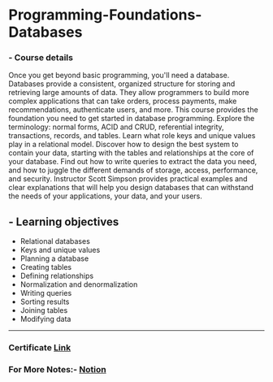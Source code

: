 # Programming-Foundations-Databases

### - Course details

Once you get beyond basic programming, you'll need a database. Databases provide a consistent, organized structure for storing and retrieving large amounts of data. They allow programmers to build more complex applications that can take orders, process payments, make recommendations, authenticate users, and more. This course provides the foundation you need to get started in database programming. Explore the terminology: normal forms, ACID and CRUD, referential integrity, transactions, records, and tables. Learn what role keys and unique values play in a relational model. Discover how to design the best system to contain your data, starting with the tables and relationships at the core of your database. Find out how to write queries to extract the data you need, and how to juggle the different demands of storage, access, performance, and security. Instructor Scott Simpson provides practical examples and clear explanations that will help you design databases that can withstand the needs of your applications, your data, and your users.



## - Learning objectives

* Relational databases
* Keys and unique values
* Planning a database
* Creating tables
* Defining relationships
* Normalization and denormalization
* Writing queries
* Sorting results
* Joining tables
* Modifying data


***

### Certificate [Link](https://www.linkedin.com/learning/certificates/d6c6d092bcad98b4ff3a670f10eece2918785568b4c4c67f1ce2d3506350ab18?trk=share_certificate)

### For More Notes:- [Notion](https://tranquil-popcorn-52a.notion.site/7-Programming-Foundations-Databases-1h-25m-14cf5b3861434ee392689e3591ec01a4)
